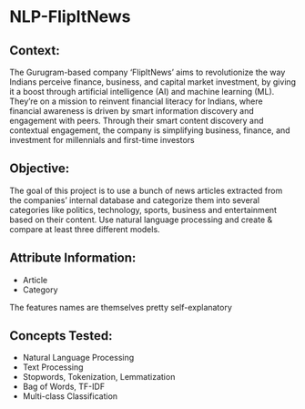 # NLP-FlipItNews
## Context:
The Gurugram-based company ‘FlipItNews’ aims to revolutionize the way Indians perceive finance, business, and capital market investment, by giving it a boost through artificial intelligence (AI) and machine learning (ML). They’re on a mission to reinvent financial literacy for Indians, where financial awareness is driven by smart information discovery and engagement with peers. Through their smart content discovery and contextual engagement, the company is simplifying business, finance, and investment for millennials and first-time investors


## Objective:
The goal of this project is to use a bunch of news articles extracted from the companies’ internal database and categorize them into several categories like politics, technology, sports, business and entertainment based on their content. Use natural language processing and create & compare at least three different models.


## Attribute Information:
* Article
* Category

The features names are themselves pretty self-explanatory


## Concepts Tested:
* Natural Language Processing
* Text Processing
* Stopwords, Tokenization, Lemmatization
* Bag of Words, TF-IDF
* Multi-class Classification
